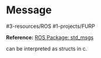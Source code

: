 # Message
#3-resources/ROS #1-projects/FURP 

**Reference:**
[ROS Package: std_msgs](https://index.ros.org/p/std_msgs/)

can be interpreted as structs in c.